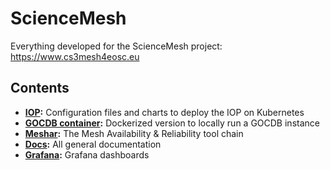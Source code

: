 # ScienceMesh
Everything developed for the ScienceMesh project: https://www.cs3mesh4eosc.eu

## Contents
- **[IOP](iop/README.md):** Configuration files and charts to deploy the IOP on Kubernetes
- **[GOCDB container](gocdb-container/README.md):** Dockerized version to locally run a GOCDB instance
- **[Meshar](meshar/README.md):** The Mesh Availability & Reliability tool chain
- **[Docs](docs/README.md):** All general documentation
- **[Grafana](grafana/README.md):** Grafana dashboards
